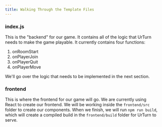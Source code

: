 ```yaml
---
title: Walking Through the Template Files
---
```


### index.js

This is the "backend" for our game. It contains all of the logic that UrTurn needs to make the game playable. It currently contains four functions:

1. onRoomStart
2. onPlayerJoin
3. onPlayerQuit
4. onPlayerMove

We'll go over the logic that needs to be implemented in the next section.

### frontend

This is where the frontend for our game will go. We are currently using React to create our frontend. We will be working inside the ```frontend/src``` folder to create our components. When we finish, we will run ```npm run build```, which will create a compiled build in the ```frontend/build``` folder for UrTurn to serve.
